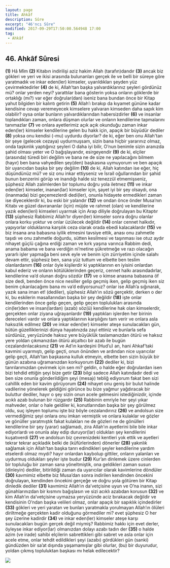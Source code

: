 ```yaml
---
layout: page
title: Ahkâf
description: Sûre
excerpt: "46'ncı Sûre"
modified: 2017-09-29T17:50:00.564948 17:00
tag: 
 - Ahkâf
---
```


## 46. Ahkâf Sûresi

**(1)** Hâ Mîm
**(2)** Kitabın indirilişi aziz hakim Allah (tarafın)dandır
**(3)** ancak biz gökleri ve yeri ve ikisi arasında bulunanları gerçek ile ve belli bir süreye göre yaratmadık ve inkar eden(ler) kimseler, uyarıldıkları şeyden yüz çevirmektedirler
**(4)** de ki, Allah’tan başka yalvardıklarınız şeyleri gördünüz mü? onlar yerden neyi? yarattılar bana gösterin yoksa onların göklerde bir ortaklığı (mı?) var eğer doğrular(dan) iseniz bana bundan önce bir Kitap yahut bilgiden bir kalıntı getirin 
**(5)** Allah’ı bırakıp da kıyamet gününe kadar kendisine cevap veremeyecek kimselere yalvaran kimseden daha sapık kim olabilir? oysa onlar bunların yalvardıklarından habersizdirler
**(6)** ve insanlar toplandıkları zaman, onlara düşman olurlar ve onların kendilerine tapmalarını tanımazlar
**(7)** ve onlara ayetlerimiz açık açık okunduğu zaman inkar eden(ler) kimseler kendilerine gelen bu hakk için, apaçık bir büyüdür dediler
**(8)** yoksa onu kendisi (-mu) uydurdu diyorlar? de ki, eğer ben onu Allah'tan bir şeye (gelecek cezaya) uydurmuşsam, sizin bana hiçbir yararınız olmaz, onda taşkınlık yaptığınız şeyleri O daha iyi bilir, O’nun benimle sizin aranızda şahid olması yeter ve O bağışlayandır, esirgeyendir 
**(9)** de ki, elçiler (arasında) türedi biri değilim ve bana ne de size ne yapılacağını bilmem (hayır) ben bana vahyedilen şey(den) başkasına uymuyorum ve ben apaçık bir uyarıcıdan başka bir şey değilim
**(10)** de ki, Allah katından ise eğer, hiç düşündünüz mü? ve siz onu inkar ettiyseniz ve İsrail oğullarından bir şahid bunun benzerini görüp ve inandığı halde siz tenezzül etmemişseniz, şüphesiz Allah zalimlerden bir toplumu doğru yola iletmez 
**(11)** ve inkar eden(ler) kimseler, inanan(lar) kimseler için, şayet iyi bir şey olsaydı, ona (inanmada) bizi geçemezlerdi dedi(ler), onunla hidayete ermedikleri zaman ise diyeceklerdir ki, bu eski bir yalandır
**(12)** ve ondan önce önder Musa’nın Kitabı ve güzel davrananlar (için) müjde ve rahmet (olan) ve kendilerine yazık eden(leri) kimseleri uyarmak için Arap diliyle doğrulayan bu Kitaptır 
**(13)** şüphesiz Rabbimiz Allah’tır diyen(ler) kimseler sonra doğru olanlar onlara korku yoktur ve onlar üzülecek değildir
**(14)** onlar cennet halkıdır, yapıyorlar olduklarına karşılık ceza olarak orada ebedi kalacaklardır 
**(15)** ve biz insana ana babasına iyilik etmesini tavsiye ettik, anası onu zahmetle taşıdı ve onu zahmetle doğurdu, sütten kesilmesi ve taşınması ise otuz aydır nihayet güçlü çağına erdiği zaman ve kırk yaşına varınca Rabbim dedi, anama babama ve bana verdiğin ni’metine şükretmeğe ve razı olacağın yararlı işler yapmağa beni sevk eyle ve benim için zürriyetim içinde salahı devam ettir, şüphesiz ben, sana yüz tuttum ve elbette ben teslim olanlardanım
**(16)** onlar öyle kişilerdir ki yaptıklarının en iyisini onlardan kabul ederiz ve onların kötülüklerinden geçeriz, cennet halkı arasındadırlar, kendilerine va’d olunan doğru sözdür
**(17)** ve o kimse anasına babasına öf size dedi, benden önce nice nesiller gelip geçmiş iken, gelip geçmiş iken siz benim çıkarılacağımı  bana mı va’d ediyorsunuz? onlar ise Allah’a sığınarak, yazık sana iman et! (dediler), şüphesiz Allah’ın sözü gerçektir, derken o der ki, bu eskilerin masallarından başka bir şey değildir
**(18)** işte onlar kendilerinden önce gelip geçen, gelip geçen toplulukları arasında cin(ler)den ve insan(lardan) (azab) söz(ü) kendilerine hak olan kimselerdir, gerçekten onlar ziyana uğrayanlardır
**(19)** yaptıkları işlerden her birinin dereceleri vardır ve onlara yaptıklarının karşılığını tam verir ve onlara asla haksızlık edilmez
**(20)** ve inkar eden(ler) kimseler ateşe sunulacakları gün, bütün güzelliklerinizi dünya hayatınızda zayi ettiniz ve bunlarla sefa sürdünüz, yeryüzünde haksız yere büyüklük taslamanızdan ötürü ve  haksız yere yoldan çıkmanızdan ötürü alçaltıcı bir azab ile bugün cezalandırılacaksınız
**(21)** ve Ad’ın kardeşini (Hud’u) an, hani Ahkaf’taki kavmini uyarmıştı, gelip geçti, onun önünden ve ardından nice uyarıcılar gelip geçti,  Allah’tan başkasına kulluk etmeyin, elbette ben sizin büyük bir günün azabına uğramanızdan korkuyorum 
**(22)** dediler ki, bizi tanrılarımızdan çevirmek için sen mi? geldin, o halde eğer doğrulardan isen bizi tehdid ettiğin şeyi bize getir
**(23)** bilgi sadece Allah katındadır dedi ve ben size onunla gönderildiğim şeyi (mesajı) tebliğ ediyorum fakat ben sizi cahillik eden bir kavim görüyorum
**(24)** nihayet onu geniş bir bulut halinde vadilerine yönelerek geldiğini görünce bu bize yağmur yağdıracak bir buluttur dediler, hayır o şey sizin onun acele gelmesini istediğinizdir, içinde acıklı azab bulunan bir rüzgardır
**(25)** Rabbinin emriyle her şeyi yıkar mahveder, onlar o hale geldiler ki, konutlarından başka bir şey görülmez oldu, suç işleyen toplumu işte biz böyle cezalandırırız
**(26)** ve andolsun size vermediğimiz şeyi onlara onu imkan vermiştik ve onlara kulaklar ve gözler ve gönüller yaratmıştık fakat kulakları ne de gözleri ne de gönülleri kendilerine bir şey (yarar) sağlamadı, zira Allah’ın ayetlerini bile bile inkar ediyorlardı ve onunla alay edip duruyor(lar) oldukları şey kendilerini kuşatıverdi
**(27)** ve andolsun biz çevrenizdeki kentleri yok ettik ve ayetleri tekrar tekrar açıkladık belki de (küfürlerinden) dönerler
**(28)** yakınlık sağlamak için Allah'tan başka tanrı edindikleri şeyler kendilerine yardım etselerdi olmaz mıydı? hayır onlardan kaybolup gittiler, onların yalanları ve uydurmuş oldukları şeyler işte budur 
**(29)** Kur’an dinlemek üzere cinlerden bir topluluğu bir zaman sana yöneltmiştik, ona geldikleri zaman susun (dinleyin) dediler, bitirildiği zaman da uyarıcılar olarak kavimlerine döndüler
**(30)** kavmimiz elbette biz Musa’dan sonra indirilen kendinden öncekini doğrulayan, kendinden öncekini gerçeğe ve doğru yola götüren bir Kitap dinledik dediler
**(31)** kavmimiz Allah’ın da’vetçisine uyun ve O’na inanın, sizi günahlarınızdan bir kısmını bağışlasın ve sizi acıklı azabdan korusun
**(32)** ve kim Allah’ın da’vetçisine uymazsa yeryüzünde aciz bırakacak değildir ve kendisinin O’ndan başka velileri olmaz, onlar apaçık bir sapıklık içindedirler
**(33)** gökleri ve yeri yaratan ve bunları yaratmakla yorulmayan Allah’ın ölüleri diriltmeğe gerçekten kadir olduğunu görmediler mi? evet şüphesiz O her şey üzerine kadirdir
**(34)** ve inkar eden(ler) kimseler ateşe karşı sunulacakları bugün  gerçek değil miymiş? Rabbimiz hakkı için evet derler, öyleyse inkar ediyor(lar) olmanızdan dolayı azabı tadın der
**(35)** o halde azim (ve irade) sahibi elçilerin sabrettikleri gibi sabret ve asla onlar için acele etme, onlar tehdit edildikleri şeyi (azabı) gördükleri gün (sanki) gündüzden bir sa’at dışında yaşamamışlar gibi olurlar, (bu) bir duyurudur, yoldan çıkmış topluluktan başkası mı helak edilecektir?

![]({{site.url}}/images/altkenar.png)
